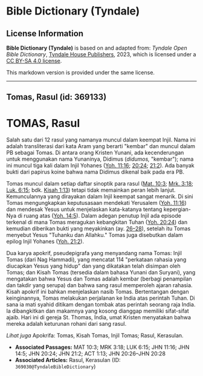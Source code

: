 # Bible Dictionary (Tyndale)

## License Information

**Bible Dictionary (Tyndale)** is based on and adapted from: _Tyndale Open Bible Dictionary_, [Tyndale House Publishers](https://tyndaleopenresources.com/), 2023, which is licensed under a [CC BY-SA 4.0 license](https://creativecommons.org/licenses/by-sa/4.0/legalcode.en).

This markdown version is provided under the same license.



--------------------------------

## Tomas, Rasul (id: 369133)

TOMAS, Rasul
============

Salah satu dari 12 rasul yang namanya muncul dalam keempat Injil. Nama ini adalah transliterasi dari kata Aram yang berarti "kembar" dan muncul dalam PB sebagai Tomas. Di antara orang Kristen Yunani, ada kecenderungan untuk menggunakan nama Yunaninya, Didimus (*didumos,* "kembar"); nama ini muncul tiga kali dalam Injil Yohanes ([Yoh. 11:16](https://ref.ly/John11:16); [20:24](https://ref.ly/John20:24); [21:2](https://ref.ly/John21:2)). Ada banyak bukti dari papirus koine bahwa nama Didimus dikenal baik pada era PB.

Tomas muncul dalam setiap daftar sinoptik para rasul ([Mat. 10:3](https://ref.ly/Matt10:3); [Mrk. 3:18](https://ref.ly/Mark3:18); [Luk. 6:15](https://ref.ly/Luke6:15); bdk. [Kisah 1:13](https://ref.ly/Acts1:13)) tetapi tidak memainkan peran lebih lanjut. Kemunculannya yang dirayakan dalam Injil keempat sangat menarik. Di sini Tomas mengungkapkan keputusasaan mendekati Yerusalem ([Yoh. 11:16](https://ref.ly/John11:16)) dan mendesak Yesus untuk menjelaskan kata\-katanya tentang kepergian\-Nya di ruang atas ([Yoh. 14:5](https://ref.ly/John14:5)). Dalam adegan penutup Injil ada episode terkenal di mana Tomas meragukan kebangkitan Tuhan ([Yoh. 20:24](https://ref.ly/John20:24)) dan kemudian diberikan bukti yang meyakinkan (ay. [26–28](https://ref.ly/John20:26-John20:28)), setelah itu Tomas menyebut Yesus "Tuhanku dan Allahku." Tomas juga disebutkan dalam epilog Injil Yohanes ([Yoh. 21:2](https://ref.ly/John21:2)).

Dua karya apokrif, pseudepigrafa yang menyandang nama Tomas: Injil Tomas (dari Nag Hammadi), yang mencatat 114 "perkataan rahasia yang diucapkan Yesus yang hidup" dan yang dikatakan telah disimpan oleh Tomas; dan Kisah Tomas (tersedia dalam bahasa Yunani dan Suryani), yang mengatakan bahwa Yesus dan Tomas adalah kembar (berbagi penampilan dan takdir yang serupa) dan bahwa sang rasul memperoleh ajaran rahasia. Kisah apokrif ini bahkan menjelaskan nasib Tomas. Bertentangan dengan keinginannya, Tomas melakukan perjalanan ke India atas perintah Tuhan. Di sana ia mati syahid ditikam dengan tombak atas perintah seorang raja India. Ia dibangkitkan dan makamnya yang kosong dianggap memiliki sifat\-sifat ajaib. Hari ini di gereja St. Thomas, India, umat Kristen menyatakan bahwa mereka adalah keturunan rohani dari sang rasul.

*Lihat juga* Apokrifa: Tomas, Kisah Tomas, Injil Tomas; Rasul, Kerasulan. 

* **Associated Passages:** MAT 10:3; MRK 3:18; LUK 6:15; JHN 11:16; JHN 14:5; JHN 20:24; JHN 21:2; ACT 1:13; JHN 20:26–JHN 20:28
* **Associated Articles:** Rasul, Kerasulan (ID: `369030@TyndaleBibleDictionary`)

